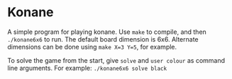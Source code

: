 # Konane

A simple program for playing konane. Use `make` to compile, and then `./konane6x6` to run. The default board dimension is 6x6. Alternate dimensions can be done using `make X=3 Y=5`, for example.

To solve the game from the start, give `solve` and `user colour` as command line arguments. For example: `./konane6x6 solve black`
